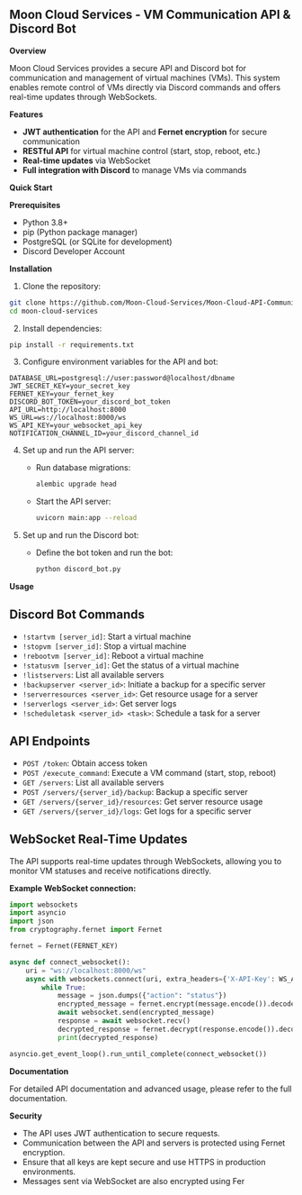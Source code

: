 ## Moon Cloud Services - VM Communication API & Discord Bot

**Overview**

Moon Cloud Services provides a secure API and Discord bot for communication and management of virtual machines (VMs). This system enables remote control of VMs directly via Discord commands and offers real-time updates through WebSockets.

**Features**

* **JWT authentication** for the API and **Fernet encryption** for secure communication
* **RESTful API** for virtual machine control (start, stop, reboot, etc.)
* **Real-time updates** via WebSocket
* **Full integration with Discord** to manage VMs via commands

**Quick Start**

**Prerequisites**

* Python 3.8+
* pip (Python package manager)
* PostgreSQL (or SQLite for development)
* Discord Developer Account

**Installation**

1. Clone the repository:

```bash
git clone https://github.com/Moon-Cloud-Services/Moon-Cloud-API-Communication-.git
cd moon-cloud-services
```

2. Install dependencies:

```bash
pip install -r requirements.txt
```

3. Configure environment variables for the API and bot:

```
DATABASE_URL=postgresql://user:password@localhost/dbname
JWT_SECRET_KEY=your_secret_key
FERNET_KEY=your_fernet_key
DISCORD_BOT_TOKEN=your_discord_bot_token
API_URL=http://localhost:8000
WS_URL=ws://localhost:8000/ws
WS_API_KEY=your_websocket_api_key
NOTIFICATION_CHANNEL_ID=your_discord_channel_id
```

4. Set up and run the API server:

   * Run database migrations:

     ```bash
     alembic upgrade head
     ```

   * Start the API server:

     ```bash
     uvicorn main:app --reload
     ```

5. Set up and run the Discord bot:

   * Define the bot token and run the bot:

     ```bash
     python discord_bot.py
     ```

**Usage**

## Discord Bot Commands

* `!startvm [server_id]`: Start a virtual machine
* `!stopvm [server_id]`: Stop a virtual machine
* `!rebootvm [server_id]`: Reboot a virtual machine
* `!statusvm [server_id]`: Get the status of a virtual machine
* `!listservers`: List all available servers
* `!backupserver <server_id>`: Initiate a backup for a specific server
* `!serverresources <server_id>`: Get resource usage for a server
* `!serverlogs <server_id>`: Get server logs
* `!scheduletask <server_id> <task>`: Schedule a task for a server

## API Endpoints

* `POST /token`: Obtain access token
* `POST /execute_command`: Execute a VM command (start, stop, reboot)
* `GET /servers`: List all available servers
* `POST /servers/{server_id}/backup`: Backup a specific server
* `GET /servers/{server_id}/resources`: Get server resource usage
* `GET /servers/{server_id}/logs`: Get logs for a specific server

## WebSocket Real-Time Updates

The API supports real-time updates through WebSockets, allowing you to monitor VM statuses and receive notifications directly.

**Example WebSocket connection:**

```python
import websockets
import asyncio
import json
from cryptography.fernet import Fernet

fernet = Fernet(FERNET_KEY)

async def connect_websocket():
    uri = "ws://localhost:8000/ws"
    async with websockets.connect(uri, extra_headers={'X-API-Key': WS_API_KEY}) as websocket:
        while True:
            message = json.dumps({"action": "status"})
            encrypted_message = fernet.encrypt(message.encode()).decode()
            await websocket.send(encrypted_message)
            response = await websocket.recv()
            decrypted_response = fernet.decrypt(response.encode()).decode()
            print(decrypted_response)

asyncio.get_event_loop().run_until_complete(connect_websocket())
```

**Documentation**

For detailed API documentation and advanced usage, please refer to the full documentation.

**Security**

* The API uses JWT authentication to secure requests.
* Communication between the API and servers is protected using Fernet encryption.
* Ensure that all keys are kept secure and use HTTPS in production environments.
* Messages sent via WebSocket are also encrypted using Fer
